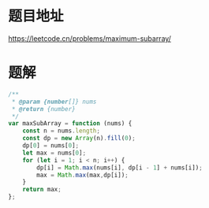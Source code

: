 # 题目地址
https://leetcode.cn/problems/maximum-subarray/

# 题解
```js
/**
 * @param {number[]} nums
 * @return {number}
 */
var maxSubArray = function (nums) {
    const n = nums.length;
    const dp = new Array(n).fill(0);
    dp[0] = nums[0];
    let max = nums[0];
    for (let i = 1; i < n; i++) {
        dp[i] = Math.max(nums[i], dp[i - 1] + nums[i]);
        max = Math.max(max,dp[i]);
    }
    return max;
};
```

